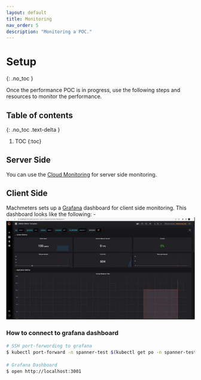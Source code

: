 ```yaml
---
layout: default
title: Monitoring
nav_order: 5
description: "Monitoring a POC."
---
```


# Setup
{: .no_toc }

Once the performance POC is in progress, use the following steps and resources to monitor the performance.

## Table of contents
{: .no_toc .text-delta }

1. TOC
{:toc}

## Server Side
You can use the [Cloud Monitoring](https://cloud.google.com/monitoring/charts/metrics-selector) for server side monitoring.

## Client Side

Machmeters sets up a [Grafana](https://grafana.com/) dashboard for client side monitoring. This dashboard looks like the following:
-![](./grafana-dashboard.png)

### How to connect to grafana dashboard

```bash
# SSH port-forwording to grafana
$ kubectl port-forward -n spanner-test $(kubectl get po -n spanner-test | grep jmeter-grafana | awk '{print $1}') 3001:3000

# Grafana Dashboard
$ open http://localhost:3001
```
